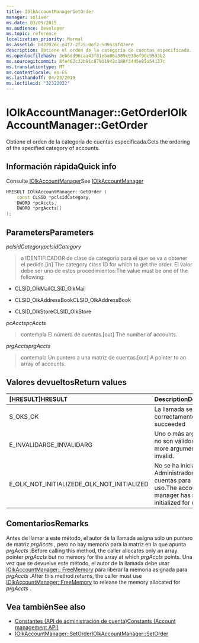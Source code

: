 ```yaml
---
title: IOlkAccountManagerGetOrder
manager: soliver
ms.date: 03/09/2015
ms.audience: Developer
ms.topic: reference
localization_priority: Normal
ms.assetid: bd22026c-e4f7-2f25-0ef2-5d9539fd7eee
description: Obtiene el orden de la categoría de cuentas especificada.
ms.openlocfilehash: 3eb6dd96caa43f81eba86a389c938ef90c9533b2
ms.sourcegitcommit: 8fe462c32b91c87911942c188f3445e85a54137c
ms.translationtype: MT
ms.contentlocale: es-ES
ms.lasthandoff: 04/23/2019
ms.locfileid: "32322032"
---
```

# <a name="iolkaccountmanagergetorder"></a><span data-ttu-id="fd89a-103">IOlkAccountManager::GetOrder</span><span class="sxs-lookup"><span data-stu-id="fd89a-103">IOlkAccountManager::GetOrder</span></span>

<span data-ttu-id="fd89a-104">Obtiene el orden de la categoría de cuentas especificada.</span><span class="sxs-lookup"><span data-stu-id="fd89a-104">Gets the ordering of the specified category of accounts.</span></span>
  
## <a name="quick-info"></a><span data-ttu-id="fd89a-105">Información rápida</span><span class="sxs-lookup"><span data-stu-id="fd89a-105">Quick info</span></span>

<span data-ttu-id="fd89a-106">Consulte [IOlkAccountManager](iolkaccountmanager.md)</span><span class="sxs-lookup"><span data-stu-id="fd89a-106">See [IOlkAccountManager](iolkaccountmanager.md)</span></span>
  
```cpp
HRESULT IOlkAccountManager::GetOrder (  
    const CLSID *pclsidCategory, 
    DWORD *pcAccts, 
    DWORD *prgAccts[] 
); 
```

## <a name="parameters"></a><span data-ttu-id="fd89a-107">Parameters</span><span class="sxs-lookup"><span data-stu-id="fd89a-107">Parameters</span></span>

<span data-ttu-id="fd89a-108">_pclsidCategory_</span><span class="sxs-lookup"><span data-stu-id="fd89a-108">_pclsidCategory_</span></span>
  
> <span data-ttu-id="fd89a-109">a IDENTIFICADOR de clase de categoría para el que se va a obtener el pedido.</span><span class="sxs-lookup"><span data-stu-id="fd89a-109">[in] The category class ID for which to get the order.</span></span> <span data-ttu-id="fd89a-110">El valor debe ser uno de estos procedimientos:</span><span class="sxs-lookup"><span data-stu-id="fd89a-110">The value must be one of the following:</span></span>
    
   - <span data-ttu-id="fd89a-111">CLSID_OlkMail</span><span class="sxs-lookup"><span data-stu-id="fd89a-111">CLSID_OlkMail</span></span>
    
   - <span data-ttu-id="fd89a-112">CLSID_OlkAddressBook</span><span class="sxs-lookup"><span data-stu-id="fd89a-112">CLSID_OlkAddressBook</span></span>
    
   - <span data-ttu-id="fd89a-113">CLSID_OlkStore</span><span class="sxs-lookup"><span data-stu-id="fd89a-113">CLSID_OlkStore</span></span>
    
<span data-ttu-id="fd89a-114">_pcAccts_</span><span class="sxs-lookup"><span data-stu-id="fd89a-114">_pcAccts_</span></span>
  
>  <span data-ttu-id="fd89a-115">contempla El número de cuentas.</span><span class="sxs-lookup"><span data-stu-id="fd89a-115">[out] The number of accounts.</span></span> 
    
<span data-ttu-id="fd89a-116">_prgAccts_</span><span class="sxs-lookup"><span data-stu-id="fd89a-116">_prgAccts_</span></span>
  
> <span data-ttu-id="fd89a-117">contempla Un puntero a una matriz de cuentas.</span><span class="sxs-lookup"><span data-stu-id="fd89a-117">[out] A pointer to an array of accounts.</span></span>
    
## <a name="return-values"></a><span data-ttu-id="fd89a-118">Valores devueltos</span><span class="sxs-lookup"><span data-stu-id="fd89a-118">Return values</span></span>

|<span data-ttu-id="fd89a-119">**[HRESULT]**</span><span class="sxs-lookup"><span data-stu-id="fd89a-119">**HRESULT**</span></span>|<span data-ttu-id="fd89a-120">**Description**</span><span class="sxs-lookup"><span data-stu-id="fd89a-120">**Description**</span></span>|
|:-----|:-----|
|<span data-ttu-id="fd89a-121">S_OK</span><span class="sxs-lookup"><span data-stu-id="fd89a-121">S_OK</span></span>  <br/> |<span data-ttu-id="fd89a-122">La llamada se realizó correctamente</span><span class="sxs-lookup"><span data-stu-id="fd89a-122">The call succeeded</span></span>  <br/> |
|<span data-ttu-id="fd89a-123">E_INVALIDARG</span><span class="sxs-lookup"><span data-stu-id="fd89a-123">E_INVALIDARG</span></span>  <br/> |<span data-ttu-id="fd89a-124">Uno o más argumentos no son válidos.</span><span class="sxs-lookup"><span data-stu-id="fd89a-124">One or more arguments are invalid.</span></span>  <br/> |
|<span data-ttu-id="fd89a-125">E_OLK_NOT_INITIALIZED</span><span class="sxs-lookup"><span data-stu-id="fd89a-125">E_OLK_NOT_INITIALIZED</span></span>  <br/> |<span data-ttu-id="fd89a-126">No se ha inicializado el Administrador de cuentas para su uso.</span><span class="sxs-lookup"><span data-stu-id="fd89a-126">The account manager has not been initialized for use.</span></span>  <br/> |
   
## <a name="remarks"></a><span data-ttu-id="fd89a-127">Comentarios</span><span class="sxs-lookup"><span data-stu-id="fd89a-127">Remarks</span></span>

<span data-ttu-id="fd89a-128">Antes de llamar a este método, el autor de la llamada asigna sólo un puntero de matriz *prgAccts* , pero no hay memoria para la matriz en la que apunta *prgAccts* .</span><span class="sxs-lookup"><span data-stu-id="fd89a-128">Before calling this method, the caller allocates only an array pointer  *prgAccts*  but no memory for the array at which  *prgAccts*  points.</span></span> <span data-ttu-id="fd89a-129">Una vez que se devuelve este método, el autor de la llamada debe usar [IOlkAccountManager:: FreeMemory](iolkaccountmanager-freememory.md) para liberar la memoria asignada para *prgAccts* .</span><span class="sxs-lookup"><span data-stu-id="fd89a-129">After this method returns, the caller must use [IOlkAccountManager::FreeMemory](iolkaccountmanager-freememory.md) to release the memory allocated for  *prgAccts*  .</span></span> 
  
## <a name="see-also"></a><span data-ttu-id="fd89a-130">Vea también</span><span class="sxs-lookup"><span data-stu-id="fd89a-130">See also</span></span>

- [<span data-ttu-id="fd89a-131">Constantes (API de administración de cuenta)</span><span class="sxs-lookup"><span data-stu-id="fd89a-131">Constants (Account management API)</span></span>](constants-account-management-api.md)  
- [<span data-ttu-id="fd89a-132">IOlkAccountManager::SetOrder</span><span class="sxs-lookup"><span data-stu-id="fd89a-132">IOlkAccountManager::SetOrder</span></span>](iolkaccountmanager-setorder.md)

